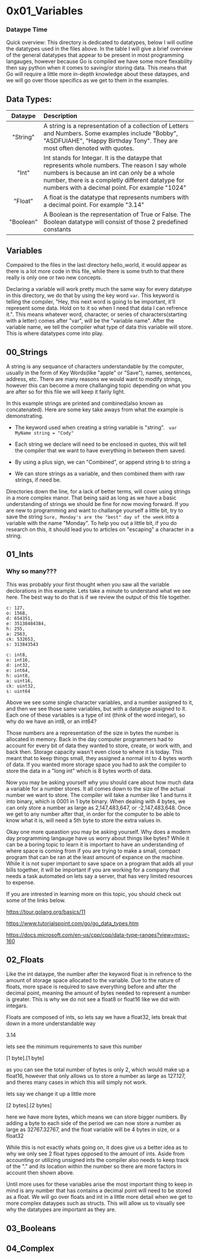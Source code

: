 # 0x01_Variables
### Dataype Time
Quick overview:
	This directory is dedicated to datatypes, below I will outline the datatypes used in the files above. In the table I will give a brief overview of the general datatypes that appear to be present in most programming langauges, however because Go is compiled we have some more flexability then say python when it comes to saving/or storing data. This means that Go will require a little more in-depth knowledge about these dataypes, and we will go over those specifics as we get to them in the examples.

## Data Types:

| Dataype   | Description |
| :-:       | :---        |
| "String"  | A string is a representation of a collection of Letters and Numbers. Some examples include "Bobby", "ASDFUIAHE", "Happy Birthday Tony". They are most often denoted with quotes. |
| "Int"     | Int stands for Integar. It is the dataype that represents whole	numbers. The reason I say whole numbers is because an int can only be a whole number, there is a completly different datatype for numbers with a decimal point. For example "1024" |   
| "Float"   | A float is the datatype that represents numbers with a decimal point. For example "3.14" |
| "Boolean" | A Boolean is the representation of True or False. The Boolean datatype will consist of those 2 predefined constants |

## Variables
Compaired to the files in the last directory hello_world, it would appear as there is a lot more code in this file, while there is some truth to that there really is only one or two new concepts.

Declaring a variable will work pretty much the same way for every datatype in this directory, we do that by using the key word ``` var ```. This keyword is telling the compiler, "Hey, this next word is going to be important, it'll represent some data. Hold on to it so when I need that data I can refrence it.". This means whatever word, character, or series of characters(starting with a letter) comes after "var", will be the "variable name". After the variable name, we tell the compiler what type of data this variable will store. This is where datatypes come into play.

## 00_Strings
A string is any sequance of characters understandable by the computer, usually in the form of Key Words(like "apple" or "Save"), names, sentences, address, etc. There are many reasons we would want to modify strings, however this can become a more challanging topic depending on what you are after so for this file we will keep it fairly light.

In this example strings are printed and combined(also known as concatenated). Here are some key take aways from what the example is demonstrating.

- The keyword used when creating a string variable is "string". ``` var MyName string = "Cody"```

- Each string we declare will need to be enclosed in quotes, this will tell the compiler that we want to have everything in between them saved.

- By using a plus sign, we can "Combined", or append string b to string a

- We can store strings as a variable, and then combined them with raw strings, if need be.

Directories down the line, for a lack of better terms, will cover using strings in a more complex manor. That being said as long as we have a basic understanding of strings we should be fine for now moving forward. If you are new to programming and want to challange yourself a little bit, try to save the string ``` Sure, Monday's are the "best" day of the week ``` into a variable with the name "Monday". To help you out a little bit, if you do research on this, it should lead you to articles on "escaping" a character in a string.

## 01_Ints

### **Why so many???**
This was probably your first thought when you saw all the variable declorations in this example. Lets take a minute to understand what we see here. The best way to do that is if we review the output of this file together.
```
c: 127,
o: 1568,
d: 654351,
e: 35138484384,
h: 255,
a: 2563,
ck: 532653,
s: 313843543

c: int8,
o: int16,
d: int32,
e: int64,
h: uint8,
a: uint16,
ck: uint32,
s: uint64
```

Above we see some single character variables, and a number assigned to it, and then we see those same variables, but with a datatype assigned to it. Each one of these variables is a type of int (think of the word integar), so why do we have an int8, or an int64?

Those numbers are a representation of the size in bytes the number is allocated in memory. Back in the day computer programmers had to account for every bit of data they wanted to store, create, or work with, and back then. Storage capacity wasn't even close to where it is today. This meant that to keep things small, they assigned a normal int to 4 bytes worth of data. If you wanted more storage space you had to ask the compiler to store the data in a "long int" which is 8 bytes worth of data.

Now you may be asking yourself why you should care about how much data a variable for a number stores. It all comes down to the size of the actual number we want to store. The compiler will take a number like 1 and turns it into binary, which is 0001 in 1 byte binary. When dealing with 4 bytes, we can only store a number as large as 2,147,483,647, or -2,147,483,648. Once we get to any number after that, in order for the computer to be able to know what it is, will need a 5th byte to store the extra values in.

Okay one more queastion you may be asking yourself. Why does a modern day programming langauge have us worry about things like bytes? While it can be a boring topic to learn it is important to have an understanding of where space is coming from if you are trying to make a small, compact program that can be ran at the least amount of expance on the machine. While it is not super important to save space on a program that adds all your bills together, it will be important if you are working for a company that needs a task automated on lets say a server, that has very limited resources to expense.

If you are intrested in learning more on this topic, you should check out some of the links below.

https://tour.golang.org/basics/11

https://www.tutorialspoint.com/go/go_data_types.htm

https://docs.microsoft.com/en-us/cpp/cpp/data-type-ranges?view=msvc-160  

## 02_Floats
Like the int dataype, the number after the keyword float is in refrence to the amount of storage space allocated to the variable. Due to the nature of floats, more space is required to save everything before and after the decimal point, meaning the amount of bytes needed to represent a number is greater. This is why we do not see a float8 or float16 like we did with integars.

Floats are composed of ints, so lets say we have a float32, lets break that down in a more understandable way

3.14

lets see the minimum requirements to save this number

[1 byte].[1 byte]

as you can see the total number of bytes is only 2, which would make up a float16, however that only allows us to store a number as large as 127.127, and theres many cases in which this will simply not work.

lets say we change it up a little more

[2 bytes].[2 bytes]

here we have more bytes, which means we can store bigger numbers. By adding a byte to each side of the period we can now store a number as large as 32767.32767, and the float variable will be 4 bytes in size, or a float32

While this is not exactly whats going on, it does give us a better idea as to why we only see 2 float types opposed to the amount of ints. Aside from accounting or utilizing unsigned ints the compiler also needs to keep track of the "." and its location within the number so there are more factors in account then shown above.

Until more uses for these variables arise the most important thing to keep in mind is any number that has contains a decimal point will need to be stored as a float. We will go over floats and int in a little more detail when we get to more complex dataypes such as structs. This will allow us to visually see why the datatypes are important as they are.

## 03_Booleans


## 04_Complex